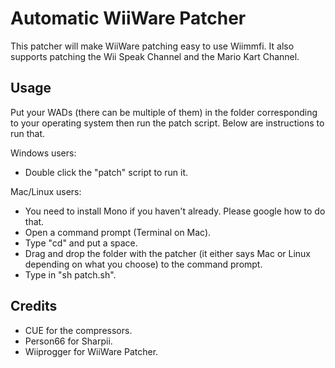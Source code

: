 # Automatic WiiWare Patcher

This patcher will make WiiWare patching easy to use Wiimmfi. It also supports patching the Wii Speak Channel and the Mario Kart Channel.

## Usage

Put your WADs (there can be multiple of them) in the folder corresponding to your operating system then run the patch script. Below are instructions to run that.

Windows users:

<ul>
	<li>Double click the "patch" script to run it.</li>
</ul>

Mac/Linux users:

<ul>
	<li>You need to install Mono if you haven't already. Please google how to do that.</li>
	<li>Open a command prompt (Terminal on Mac).</li>
	<li>Type "cd" and put a space.</li>
	<li>Drag and drop the folder with the patcher (it either says Mac or Linux depending on what you choose) to the command prompt.</li>
	<li>Type in "sh patch.sh".</li>
</ul>

## Credits

- CUE for the compressors.
- Person66 for Sharpii.
- Wiiprogger for WiiWare Patcher.